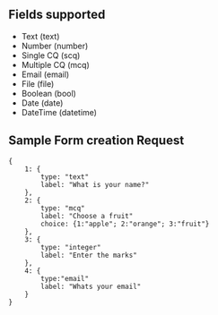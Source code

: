 ## Fields supported
* Text (text)
* Number (number)
* Single CQ (scq)
* Multiple CQ (mcq)
* Email (email)
* File (file)
* Boolean (bool)
* Date (date)
* DateTime (datetime)

## Sample Form creation Request

```
{
    1: { 
        type: "text" 
        label: "What is your name?" 
    },
    2: { 
        type: "mcq" 
        label: "Choose a fruit"
        choice: {1:"apple"; 2:"orange"; 3:"fruit"}
    },
    3: {
        type: "integer"
        label: "Enter the marks"
    },
    4: {
        type:"email"
        label: "Whats your email"
    }
}
```
